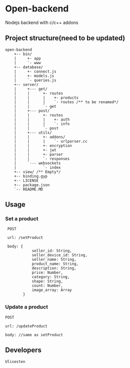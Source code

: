 # Open-backend
Nodejs backend with c/c++ addons

## Project structure(need to be updated)

    open-backend
        +-- bin/
        |     +- app
        |     `- www
        +-- database/
        |     +- connect.js
        |     +- models.js
        |     `- queries.js
        +-- server/
        |     +--- get/
        |     |      +- routes
        |     |      |    +- products
        |     |      |    `- routes /** to be renamed*/
        |     |      `- get
        |     +--- post/
        |     |      +- routes
        |     |      |    +- auth
        |     |      |    `- info
        |     |      `- post
        |     +--- utils/
        |     |      +- addons/
        |     |      |    `- urlparser.cc
        |     |      +- encryption
        |     |      +- jwt
        |     |      +- parser
        |     |      `- responses
        |     `--- websockets
        |            `- index
        +-- view/ /** Empty*/
        +-- binding.gyp
        +-- LICENSE
        +-- package.json
        `-- README.MD



 ## Usage

 ### Set a product

     POST

     url: /setProduct

     body: {
                seller_id: String,
                seller_device_id: String,
                seller_name: String,
                product_name: String,
                description: String,
                price: Number,
                category: String,
                shape: String,
                count: Number,
                image_array: Array
            }

### Update a product

    POST

    url: /updateProduct

    body: //same as setProduct
        

 ## Developers
    Ulisesten

